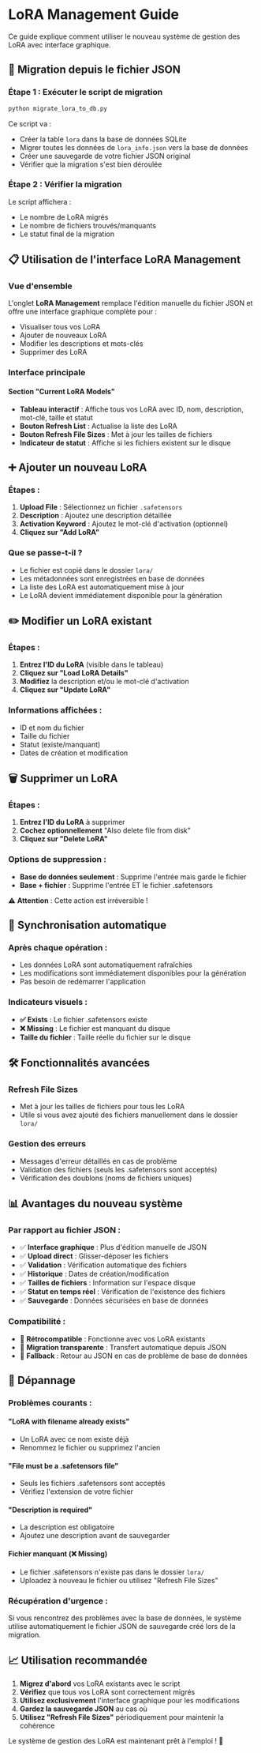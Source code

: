 # LoRA Management Guide

Ce guide explique comment utiliser le nouveau système de gestion des LoRA avec interface graphique.

## 🚀 Migration depuis le fichier JSON

### Étape 1 : Exécuter le script de migration

```bash
python migrate_lora_to_db.py
```

Ce script va :
- Créer la table `lora` dans la base de données SQLite
- Migrer toutes les données de `lora_info.json` vers la base de données
- Créer une sauvegarde de votre fichier JSON original
- Vérifier que la migration s'est bien déroulée

### Étape 2 : Vérifier la migration

Le script affichera :
- Le nombre de LoRA migrés
- Le nombre de fichiers trouvés/manquants
- Le statut final de la migration

## 📋 Utilisation de l'interface LoRA Management

### Vue d'ensemble

L'onglet **LoRA Management** remplace l'édition manuelle du fichier JSON et offre une interface graphique complète pour :
- Visualiser tous vos LoRA
- Ajouter de nouveaux LoRA
- Modifier les descriptions et mots-clés
- Supprimer des LoRA

### Interface principale

#### Section "Current LoRA Models"
- **Tableau interactif** : Affiche tous vos LoRA avec ID, nom, description, mot-clé, taille et statut
- **Bouton Refresh List** : Actualise la liste des LoRA
- **Bouton Refresh File Sizes** : Met à jour les tailles de fichiers
- **Indicateur de statut** : Affiche si les fichiers existent sur le disque

## ➕ Ajouter un nouveau LoRA

### Étapes :
1. **Upload File** : Sélectionnez un fichier `.safetensors`
2. **Description** : Ajoutez une description détaillée
3. **Activation Keyword** : Ajoutez le mot-clé d'activation (optionnel)
4. **Cliquez sur "Add LoRA"**

### Que se passe-t-il ?
- Le fichier est copié dans le dossier `lora/`
- Les métadonnées sont enregistrées en base de données
- La liste des LoRA est automatiquement mise à jour
- Le LoRA devient immédiatement disponible pour la génération

## ✏️ Modifier un LoRA existant

### Étapes :
1. **Entrez l'ID du LoRA** (visible dans le tableau)
2. **Cliquez sur "Load LoRA Details"**
3. **Modifiez** la description et/ou le mot-clé d'activation
4. **Cliquez sur "Update LoRA"**

### Informations affichées :
- ID et nom du fichier
- Taille du fichier
- Statut (existe/manquant)
- Dates de création et modification

## 🗑️ Supprimer un LoRA

### Étapes :
1. **Entrez l'ID du LoRA** à supprimer
2. **Cochez optionnellement** "Also delete file from disk"
3. **Cliquez sur "Delete LoRA"**

### Options de suppression :
- **Base de données seulement** : Supprime l'entrée mais garde le fichier
- **Base + fichier** : Supprime l'entrée ET le fichier .safetensors

⚠️ **Attention** : Cette action est irréversible !

## 🔄 Synchronisation automatique

### Après chaque opération :
- Les données LoRA sont automatiquement rafraîchies
- Les modifications sont immédiatement disponibles pour la génération
- Pas besoin de redémarrer l'application

### Indicateurs visuels :
- **✅ Exists** : Le fichier .safetensors existe
- **❌ Missing** : Le fichier est manquant du disque
- **Taille du fichier** : Taille réelle du fichier sur le disque

## 🛠️ Fonctionnalités avancées

### Refresh File Sizes
- Met à jour les tailles de fichiers pour tous les LoRA
- Utile si vous avez ajouté des fichiers manuellement dans le dossier `lora/`

### Gestion des erreurs
- Messages d'erreur détaillés en cas de problème
- Validation des fichiers (seuls les .safetensors sont acceptés)
- Vérification des doublons (noms de fichiers uniques)

## 📊 Avantages du nouveau système

### Par rapport au fichier JSON :
- ✅ **Interface graphique** : Plus d'édition manuelle de JSON
- ✅ **Upload direct** : Glisser-déposer les fichiers
- ✅ **Validation** : Vérification automatique des fichiers
- ✅ **Historique** : Dates de création/modification
- ✅ **Tailles de fichiers** : Information sur l'espace disque
- ✅ **Statut en temps réel** : Vérification de l'existence des fichiers
- ✅ **Sauvegarde** : Données sécurisées en base de données

### Compatibilité :
- 🔄 **Rétrocompatible** : Fonctionne avec vos LoRA existants
- 🔄 **Migration transparente** : Transfert automatique depuis JSON
- 🔄 **Fallback** : Retour au JSON en cas de problème de base de données

## 🔧 Dépannage

### Problèmes courants :

#### "LoRA with filename already exists"
- Un LoRA avec ce nom existe déjà
- Renommez le fichier ou supprimez l'ancien

#### "File must be a .safetensors file"
- Seuls les fichiers .safetensors sont acceptés
- Vérifiez l'extension de votre fichier

#### "Description is required"
- La description est obligatoire
- Ajoutez une description avant de sauvegarder

#### Fichier manquant (❌ Missing)
- Le fichier .safetensors n'existe pas dans le dossier `lora/`
- Uploadez à nouveau le fichier ou utilisez "Refresh File Sizes"

### Récupération d'urgence :
Si vous rencontrez des problèmes avec la base de données, le système utilise automatiquement le fichier JSON de sauvegarde créé lors de la migration.

## 📈 Utilisation recommandée

1. **Migrez d'abord** vos LoRA existants avec le script
2. **Vérifiez** que tous vos LoRA sont correctement migrés
3. **Utilisez exclusivement** l'interface graphique pour les modifications
4. **Gardez la sauvegarde JSON** au cas où
5. **Utilisez "Refresh File Sizes"** périodiquement pour maintenir la cohérence

Le système de gestion des LoRA est maintenant prêt à l'emploi ! 🎉